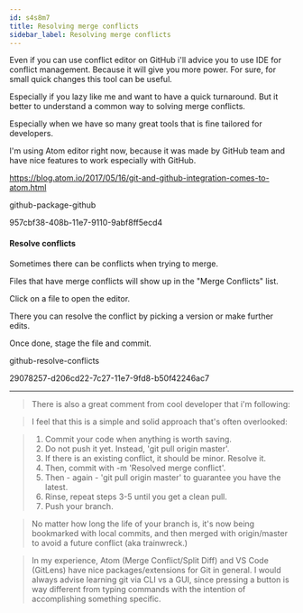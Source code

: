 ```yaml
---
id: s4s8m7
title: Resolving merge conflicts
sidebar_label: Resolving merge conflicts
---
```



Even if you can use conflict editor on GitHub i'll advice you to use IDE for conflict management.
Because it will give you more power. For sure, for small quick changes this tool can be useful.

Especially if you lazy like me and want to have a quick turnaround. But it better to understand a common way to solving merge conflicts.

Especially when we have so many great tools that is fine tailored for developers.

I'm using Atom editor right now, because it was made by GitHub team and have nice features to work especially with GitHub.


https://blog.atom.io/2017/05/16/git-and-github-integration-comes-to-atom.html

github-package-github

957cbf38-408b-11e7-9110-9abf8ff5ecd4


#### Resolve conflicts

Sometimes there can be conflicts when trying to merge.

Files that have merge conflicts will show up in the "Merge Conflicts" list.

Click on a file to open the editor.

There you can resolve the conflict by picking a version or make further edits.

Once done, stage the file and commit.

github-resolve-conflicts

29078257-d206cd22-7c27-11e7-9fd8-b50f42246ac7

---


> There is also a great comment from cool developer that i'm following:

> I feel that this is a simple and solid approach that's often overlooked:

> 1. Commit your code when anything is worth saving.
> 2. Do not push it yet. Instead, 'git pull origin master'.
> 3. If there is an existing conflict, it should be minor. Resolve it.
> 4. Then, commit with -m 'Resolved merge conflict'.
> 5. Then - again - 'git pull origin master' to guarantee you have the latest.
> 6. Rinse, repeat steps 3-5 until you get a clean pull.
> 7. Push your branch.

> No matter how long the life of your branch is, it's now being bookmarked with local commits, and then merged with origin/master to avoid a future conflict (aka trainwreck.)

> In my experience, Atom (Merge Conflict/Split Diff) and VS Code (GitLens) have nice packages/extensions for Git in general. I would always advise learning git via CLI vs a GUI, since pressing a button is way different from typing commands with the intention of accomplishing something specific.
